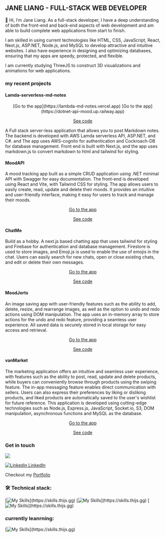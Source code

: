 ## JANE LIANG - FULL-STACK WEB DEVELOPER 


👋 Hi, I’m Jane Liang. As a full-stack developer, I have a deep understanding of both the front-end and back-end aspects of web development and am able to build complete web applications from start to finish.


I am skilled in using current technologies like HTML, CSS, JavaScript, React, Next.js, ASP.NET, Node.js, and MySQL to develop attractive and intuitive websites. I also have experience in designing and optimizing databases, ensuring that my apps are speedy, protected, and flexible.


I am currently studying ThreeJS to construct 3D visualizations and animations for web applications.



### my recent projects
#### **Lamda-serverless-md-notes**

<div align="center">
[Go to the app](https://lambda-md-notes.vercel.app)
 [Go to the app](https://dotnet-api-mood.up.railway.app)

[See code](https://github.com/Cocoandjane/lambda-serverless)
 </div>

A Full stack server-less application that allows you to post Markdown notes. 
The backend is developed with AWS Lamda serverless API, ASP.NET, and C#. and The app uses AWS-cognito for authentication and Cockroach-DB for database management. 
Front end is built with Next.js, and the app uses markdown.js to convert markdown to html and tailwind for styling.

#### **MoodAPI**

A mood tracking app built as a simple CRUD application using .NET minimal API with Swagger for easy documentation. The front-end is developed using React and Vite, with Tailwind CSS for styling. The app allows users to easily create, read, update and delete their moods. It provides an intuitive and user-friendly interface, making it easy for users to track and manage their moods.

<div align="center">

[Go to the app](https://dotnet-api-mood.up.railway.app)

[See code](https://github.com/sam-meech-ward-bcit/week3-Cocoandjane)
</div>

#### **ChatMe**

Build as a hobby. A next.js based chatting app that uses tailwind for styling and Firebase for authentication and database management. Firestore is used to store images, and Emoji.js is used to enable the use of emojis in the chat. Users can easily search for new chats, open or close existing chats, and edit or delete their own messages.

<div align="center">

[Go to the app](https://chat-app-jane.vercel.app)

[See code](https://github.com/Cocoandjane/chat-app-jane)
</div>

#### **MoodJorts**

An image saving app with user-friendly features such as the ability to add, delete, resize, and rearrange images, as well as the option to undo and redo actions using DOM manipulation. The app uses an in-memory array to store actions for the undo and redo feature, providing a seamless user experience. All saved data is securely stored in local storage for easy access and retrieval.

<div align="center">

[Go to the app](https://moodjorts-jane.herokuapp.com)

[See code](https://github.com/Cocoandjane/moodjorts)
</div>

#### **vanMarket**

The marketing application offers an intuitive and seamless user experience, with features such as the ability to post, read, update and delete products, while buyers can conveniently browse through products using the swiping feature. The in-app messaging feature enables direct communication with sellers. Users can also express their preferences by liking or disliking products, and liked products are automatically saved to the user's wishlist for future reference. This application is developed using cutting-edge technologies such as Node.js, Express.js, JavaScript, Socket.io, S3, DOM manipulation, asynchronous functions and MySQL as the database.

<div align="center">

[Go to the app](https://vanmarket.herokuapp.com)

[See code](https://github.com/Cocoandjane/van_market_idsp)
</div>

### Get in touch

<a 
href="mailto:janeliangbc@gmail.com"><img src="https://img.shields.io/badge/gmail-%23DD0031.svg?&style=for-the-badge&logo=gmail&logoColor=white"/></a>


[![Linkedin](https://i.stack.imgur.com/gVE0j.png) LinkedIn](https://www.linkedin.com/in/cocoandjane)

Checkout my [Portfolio](http://cocoandjane.com)


### 🛠️ Technical stack:
[![My Skills](https://skills.thijs.gg/icons?i=js,firebase,react,expressjs,docker,)](https://skills.thijs.gg)
[![My Skills](https://skills.thijs.gg/icons?i=nodejs,markdown,mysql,mongodb,nextjs,)](https://skills.thijs.gg)
[![My Skills](https://skills.thijs.gg/icons?i=postgres,prisma,figma,tailwind,bootstrap,)](https://skills.thijs.gg)

### currently leanrning: 
[![My Skills](https://skills.thijs.gg/icons?i=aws,php,ts,py,java,)](https://skills.thijs.gg)
